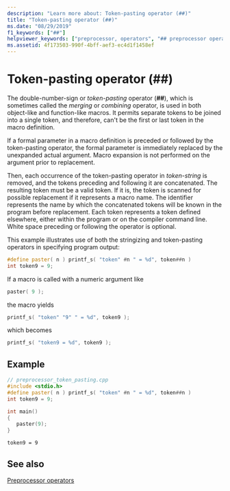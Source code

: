 ```yaml
---
description: "Learn more about: Token-pasting operator (##)"
title: "Token-pasting operator (##)"
ms.date: "08/29/2019"
f1_keywords: ["##"]
helpviewer_keywords: ["preprocessor, operators", "## preprocessor operator"]
ms.assetid: 4f173503-990f-4bff-aef3-ec4d1f1458ef
---
```

# Token-pasting operator (##)

The double-number-sign or *token-pasting* operator (**##**), which is sometimes called the *merging* or *combining* operator, is used in both object-like and function-like macros. It permits separate tokens to be joined into a single token, and therefore, can't be the first or last token in the macro definition.

If a formal parameter in a macro definition is preceded or followed by the token-pasting operator, the formal parameter is immediately replaced by the unexpanded actual argument. Macro expansion is not performed on the argument prior to replacement.

Then, each occurrence of the token-pasting operator in *token-string* is removed, and the tokens preceding and following it are concatenated. The resulting token must be a valid token. If it is, the token is scanned for possible replacement if it represents a macro name. The identifier represents the name by which the concatenated tokens will be known in the program before replacement. Each token represents a token defined elsewhere, either within the program or on the compiler command line. White space preceding or following the operator is optional.

This example illustrates use of both the stringizing and token-pasting operators in specifying program output:

```cpp
#define paster( n ) printf_s( "token" #n " = %d", token##n )
int token9 = 9;
```

If a macro is called with a numeric argument like

```cpp
paster( 9 );
```

the macro yields

```cpp
printf_s( "token" "9" " = %d", token9 );
```

which becomes

```cpp
printf_s( "token9 = %d", token9 );
```

## Example

```cpp
// preprocessor_token_pasting.cpp
#include <stdio.h>
#define paster( n ) printf_s( "token" #n " = %d", token##n )
int token9 = 9;

int main()
{
   paster(9);
}
```

```Output
token9 = 9
```

## See also

[Preprocessor operators](../preprocessor/preprocessor-operators.md)
